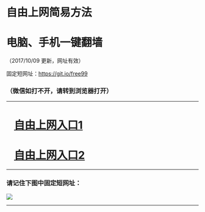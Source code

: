 ﻿# 自由上网简易方法

# 电脑、手机一键翻墙

（2017/10/09 更新，网址有效）

固定短网址：https://git.io/free99

### （微信如打不开，请转到浏览器打开）


***





# &nbsp;&nbsp; <a href="http://ft989920747.fwq-tz-1001.info/fwqtz01.html?t=100900126696 " target="_blank">自由上网入口1</a>
# &nbsp;&nbsp; <a href="http://ft1504711478.fwq-tz-1002.info/fwqtz02.html?t=100900115787 " target="_blank">自由上网入口2</a>
***

### 请记住下图中固定短网址：

<img src="https://s3-us-west-2.amazonaws.com/fwq-1001/yjfq-20170905okok.png" /> 


***

